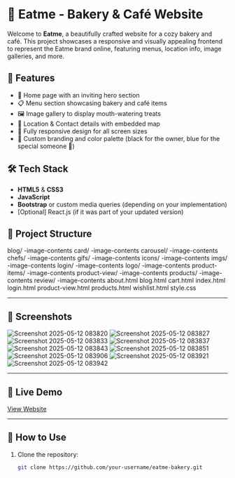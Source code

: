 # 🍰 Eatme - Bakery & Café Website

Welcome to **Eatme**, a beautifully crafted website for a cozy bakery and café. This project showcases a responsive and visually appealing frontend to represent the Eatme brand online, featuring menus, location info, image galleries, and more.

## 🚀 Features

- 🧁 Home page with an inviting hero section
- 📋 Menu section showcasing bakery and café items
- 🖼️ Image gallery to display mouth-watering treats
- 📍 Location & Contact details with embedded map
- 📱 Fully responsive design for all screen sizes
- 🎨 Custom branding and color palette (black for the owner, blue for the special someone 💙)

## 🛠️ Tech Stack

- **HTML5** & **CSS3**
- **JavaScript**
- **Bootstrap** or custom media queries (depending on your implementation)
- [Optional] React.js (if it was part of your updated version)

## 📂 Project Structure

blog/
  -image-contents
card/
  -image-contents
carousel/
  -image-contents
chefs/
  -image-contents
gifs/
  -image-contents
icons/
  -image-contents
imgs/
  -image-contents
login/
  -image-contents
logo/
  -image-contents
product-items/
  -image-contents
product-view/
  -image-contents
products/
  -image-contents
review/
  -image-contents
about.html
blog.html
cart.html
index.html
login.html
product-view.html
products.html
wishlist.html
style.css

---

## 📸 Screenshots

![Screenshot 2025-05-12 083820](https://github.com/user-attachments/assets/94b502eb-4a7b-4a84-86aa-dd8789a1a8e5)
![Screenshot 2025-05-12 083827](https://github.com/user-attachments/assets/5335fb6b-c2fa-4bb8-82b5-007ba7074087)
![Screenshot 2025-05-12 083833](https://github.com/user-attachments/assets/d4e03a82-9099-4b73-924a-b6274081746f)
![Screenshot 2025-05-12 083837](https://github.com/user-attachments/assets/e1cd733a-48f5-4bc5-ac21-e12aa4fea902)
![Screenshot 2025-05-12 083843](https://github.com/user-attachments/assets/f51a2635-af9f-47e2-9677-f270bf55e6f3)
![Screenshot 2025-05-12 083851](https://github.com/user-attachments/assets/3d5549f2-7aea-47a8-8035-cf81998fe6e2)
![Screenshot 2025-05-12 083906](https://github.com/user-attachments/assets/9e3b14a0-9861-46ac-bcfb-679dd78a3db1)
![Screenshot 2025-05-12 083921](https://github.com/user-attachments/assets/e8ccde1d-7c59-4026-b2d1-776b3275c72b)
![Screenshot 2025-05-12 083942](https://github.com/user-attachments/assets/b888564f-c63e-4bf9-b3ed-2dcc898a1ecf)

---

## 🔗 Live Demo

[View Website]((https://chandru-03.github.io/Eatme---A-Bakery/))

---


## 📌 How to Use

1. Clone the repository:
   ```bash
   git clone https://github.com/your-username/eatme-bakery.git
